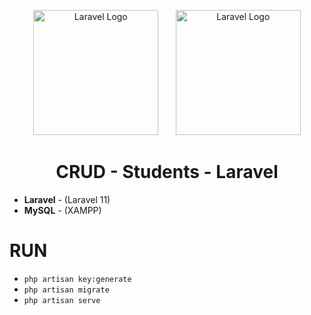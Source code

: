 <p align="center">
    <a href="https://laravel.com" target="_blank"><img src="https://static-00.iconduck.com/assets.00/laravel-icon-1990x2048-xawylrh0.png" width="200" alt="Laravel Logo"></a> &nbsp; &nbsp; &nbsp;
   <a href="https://laravel.com" target="_blank"><img src="https://www.pngkey.com/png/full/269-2693201_mysql-logo-circle-png.png" width="200" alt="Laravel Logo"></a>
</p>

<div align="center">
     <h1>CRUD - Students - Laravel</h1>
</div>

- **Laravel** - (Laravel 11)
- **MySQL** - (XAMPP)

# RUN
- `php artisan key:generate`
- `php artisan migrate`
- `php artisan serve`
